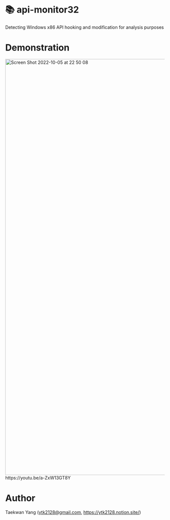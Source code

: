 # 📚 api-monitor32
Detecting Windows x86 API hooking and modification for analysis purposes

# Demonstration
<img width="1316" alt="Screen Shot 2022-10-05 at 22 50 08" src="https://user-images.githubusercontent.com/60180255/194077067-2abee563-4a47-4785-97a7-74f116cf249c.png">
https://youtu.be/a-ZxW13GT8Y

# Author
Taekwan Yang (<ytk2128@gmail.com>, https://ytk2128.notion.site/)
